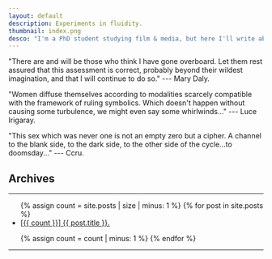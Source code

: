 ```yaml
---
layout: default
description: Experiments in fluidity.
thumbnail: index.png
desco: "I'm a PhD student studying film & media, but here I'll write about more: anarchism, capitalism, cybernetics, gender, programming, philosophy, and whatever else comes to mind."
---
```



"There are and will be those who think I have gone overboard. Let them rest assured that this assessment is correct, probably beyond their wildest imagination, and that I will continue to do so." --- Mary Daly.

"Women diffuse themselves according to modalities scarcely compatible with the framework of ruling symbolics. Which doesn't happen without causing some turbulence, we might even say some whirlwinds..." --- Luce Irigaray.

"This sex which was never one is not an empty zero but a cipher. A channel to the blank side, to the dark side, to the other side of the cycle...to doomsday..." --- Ccru.

## Archives
<hr class="separator">
<ul class="post-list">
{% assign count = site.posts | size | minus: 1 %}
{% for post in site.posts %}
<li><a href="{{ site.url }}{{ site.baseurl }}{{ post.url }}">[{{ count }}] {{ post.title }}.</a><!-- <div class="post-meta">{{ post.date | date: '%-d %B %Y' | downcase }}</div> --></li>

{% assign count = count | minus: 1 %}
{% endfor %}
</ul>
<hr class="separator">